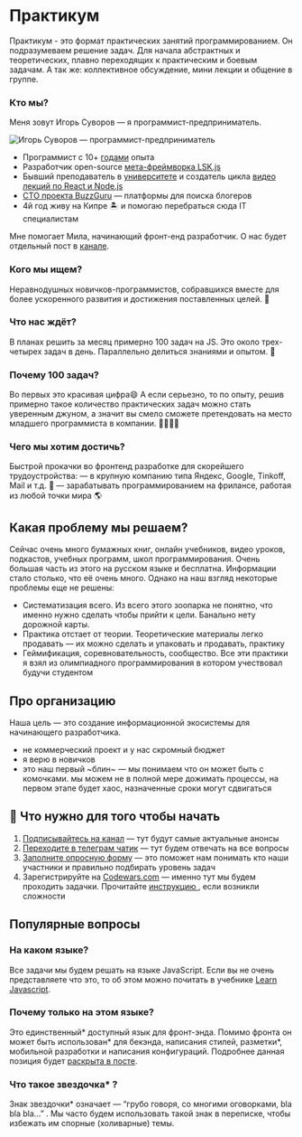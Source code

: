 
# Практикум

Практикум - это формат  практических занятий программированием. Он подразумеваем решение задач. Для начала абстрактных и теоретических, плавно переходящих к практическим и боевым задачам. А так же: коллективное обсуждение, мини лекции и общение в группе.

### Кто мы?

Меня зовут Игорь Суворов — я программист-предприниматель.

![Игорь Суворов — программист-предприниматель](https://avatars.githubusercontent.com/u/1056977?v=4)

- Программист с 10+ [годами](https://www.fl.ru/users/doggod/portfolio/) опыта
- Разработчик open-source [мета-фреймворка LSK.js](https://github.com/lskjs/lskjs/tree/beta)
- Бывший преподаватель в [университете](https://www.tltsu.ru/) и создатель цикла [видео лекций по React и Node.js](https://www.youtube.com/watch?v=fUK9iXVCmaQ&list=PLVFlo87bKU8KuovXhT3e1pk0lZNMoOK-e)
- [CTO проекта BuzzGuru](https://buzzguru.com/) — платформы для поиска блогеров
- 4й год живу на Кипре  🏝 и помогаю перебраться сюда IT специалистам

Мне помогает Мила, начинающий фронт-енд разработчик.
О нас будет отдельный пост в [канале](https://t.me/skillclub2).

### Кого мы ищем?
Неравнодушных новичков-программистов, собравшихся вместе для более ускоренного развития и достижения поставленных целей. 💫

### Что нас ждёт?
В планах решить за месяц примерно 100 задач на JS. Это около трех-четырех задач в день. Параллельно делиться знаниями и опытом. 🧐

### Почему 100 задач?
Во первых это красивая цифра😄
А если серьезно, то по опыту, решив примерно такое количество практических задач можно стать уверенным джуном, а значит вы смело сможете претендовать на место младшего программиста в компании. 👩‍💻👨‍💻

### Чего мы хотим достичь?
Быстрой прокачки во фронтенд разработке для скорейшего трудоустройства:
— в крупную компанию типа Яндекс, Google, Tinkoff, Mail и т.д. 🤝
— зарабатывать программированием на фрилансе, работая из любой точки мира 🌎
## Какая проблему мы решаем?
Сейчас очень много бумажных книг, онлайн учебников, видео уроков, подкастов, учебных программ, школ программирования. Очень большая часть из этого на русском языке и бесплатна. Информации стало столько, что её очень много. Однако на наш взгляд некоторые проблемы еще не решены:
- Систематизация всего. Из всего этого зоопарка не понятно, что именно нужно сделать чтобы прийти к цели. Банально нету дорожной карты.
- Практика отстает от теории. Теоретические материалы легко продавать — их можно сделать и упаковать и продавать, практику 
- Геймификация, соревновательность, сообщество. Все эти практики я взял из олимпиадного программирования в котором учествовал будучи студентом


## Про организацию
Наша цель — это создание информационной  экосистемы для начинающего разработчика.  
- не коммерческий проект и у нас скромный бюджет
- я верю в новичков
- это наш первый ~блин~ —  мы понимаем что он может быть с комочками. мы можем не в полной мере дожимать процессы, на первом этапе будет хаос, назначенные сроки могут сдвигаться


## 🚀 Что нужно для того чтобы начать

1. [Подписывайтесь на канал](https://t.me/skillclub2) — тут будут самые актуальные анонсы
2. [Переходите в телеграм чатик](https://t.me/joinchat/aPOw8m496_VmNDdi) — тут будем отвечать на все вопросы 
3. [Заполните опросную форму](https://forms.gle/hGuWhRmnvvs7qYf8A) — это поможет нам понимать кто наши участники и правильно подбирать уровень задач
4. Зарегистрируйте на [Codewars.com](codewars.com) — именно тут мы будем проходить задачки. Прочитайте [инструкцию ](https://github.com/isuvorov/sandbox/blob/master/blog/codewars.md), если возникли сложности

## Популярные вопросы

### На каком языке?
Все задачи мы будем решать на языке JavaScript. Если вы не очень представляете что это, то об этом можно почитать в учебнике [Learn Javascript](https://learn.javascript.ru/).

### Почему только на этом языке?
Это единственный* доступный язык для фронт-энда. Помимо фронта он может быть использован* для бекэнда, написания стилей, разметки*, мобильной разработки и написания конфигураций.
Подробнее данная позиция будет [раскрыта в посте](https://t.me/skillclub2).

### Что такое звездочка* ?
Знак звездочки* означает — “грубо говоря, со многими оговорками, bla bla bla…” . Мы часто будем использовать такой знак в переписке, чтобы избежать им спорные (холиварные) темы.
